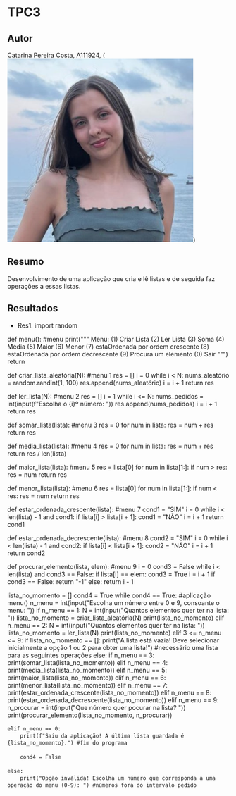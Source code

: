 # TPC3
## Autor
Catarina Pereira Costa, A111924, (![foto](foto.jpg))
## Resumo
Desenvolvimento de uma aplicação que cria e lê listas e de seguida faz operações a essas listas.
## Resultados
* Res1:
import random

def menu(): #menu
    print("""
    Menu:
    (1) Criar Lista 
    (2) Ler Lista
    (3) Soma
    (4) Média
    (5) Maior
    (6) Menor
    (7) estaOrdenada por ordem crescente
    (8) estaOrdenada por ordem decrescente
    (9) Procura um elemento
    (0) Sair
    """)
    return

def criar_lista_aleatória(N): #menu 1
    res = []
    i = 0
    while i < N:
        nums_aleatório = random.randint(1, 100)
        res.append(nums_aleatório)
        i = i + 1
    return res

def ler_lista(N): #menu 2
    res = []
    i = 1
    while i <= N:
        nums_pedidos = int(input(f"Escolha o {i}º número: "))
        res.append(nums_pedidos)
        i = i + 1
    return res

def somar_lista(lista): #menu 3
    res = 0
    for num in lista:
        res = num + res
    return res

def media_lista(lista): #menu 4
    res = 0
    for num in lista:
        res = num + res
    return res / len(lista)

def maior_lista(lista): #menu 5
    res = lista[0]
    for num in lista[1:]:
        if num > res:
            res = num
    return res

def menor_lista(lista): #menu 6
    res = lista[0] 
    for num in lista[1:]:
        if num < res:
            res = num
    return res

def estar_ordenada_crescente(lista): #menu 7
    cond1 = "SIM"
    i = 0
    while i < len(lista) - 1 and cond1:
        if lista[i] > lista[i + 1]:
            cond1 = "NÃO"
        i = i + 1
        return cond1
    
def estar_ordenada_decrescente(lista): #menu 8
    cond2 = "SIM"
    i = 0
    while i < len(lista) - 1 and cond2:
        if lista[i] < lista[i + 1]:
            cond2 = "NÃO"
        i = i + 1
        return cond2
    
def procurar_elemento(lista, elem): #menu 9
    i = 0
    cond3 = False
    while i < len(lista) and cond3 == False:
        if lista[i] == elem:
           cond3 = True
        i = i + 1
    if cond3 == False:
        return "-1"
    else:
        return i - 1


lista_no_momento = []
cond4 = True
while cond4 == True: #aplicação
    menu()
    n_menu = int(input("Escolha um número entre 0 e 9, consoante o menu: "))
    if n_menu == 1:
        N = int(input("Quantos elementos quer ter na lista: "))
        lista_no_momento = criar_lista_aleatória(N)
        print(lista_no_momento)
    elif n_menu == 2:
        N = int(input("Quantos elementos quer ter na lista: "))
        lista_no_momento = ler_lista(N)
        print(lista_no_momento)
    elif 3 <= n_menu <= 9:
        if lista_no_momento == []:
            print("A lista está vazia! Deve selecionar inicialmente a opção 1 ou 2 para obter uma lista!") #necessário uma lista para as seguintes operações
        else:
            if n_menu == 3:
                print(somar_lista(lista_no_momento))
            elif n_menu == 4:
                print(media_lista(lista_no_momento))
            elif n_menu == 5:
                print(maior_lista(lista_no_momento))
            elif n_menu == 6:
                print(menor_lista(lista_no_momento))
            elif n_menu == 7:
                print(estar_ordenada_crescente(lista_no_momento))
            elif n_menu == 8:
                print(estar_ordenada_decrescente(lista_no_momento))
            elif n_menu == 9:
                n_procurar = int(input("Que número quer pocurar na lista? "))
                print(procurar_elemento(lista_no_momento, n_procurar))

    elif n_menu == 0:
        print(f"Saiu da aplicação! A última lista guardada é {lista_no_momento}.") #fim do programa

        cond4 = False

    else:
        print("Opção inválida! Escolha um número que corresponda a uma operação do menu (0-9): ") #números fora do intervalo pedido